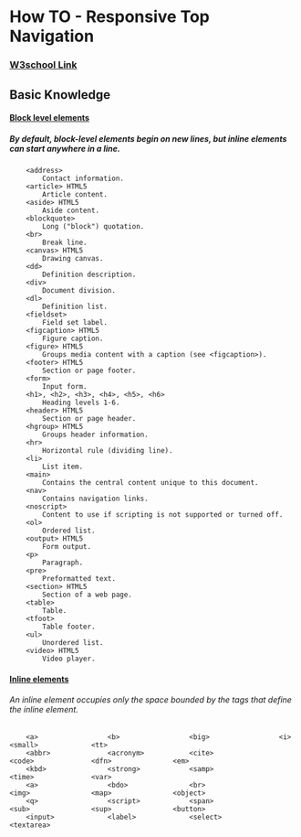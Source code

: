 # How TO - Responsive Top Navigation

### [W3school Link](http://www.w3schools.com/howto/howto_js_topnav.asp)

## Basic Knowledge

#### [Block level elements](https://developer.mozilla.org/en-US/docs/Web/HTML/Block-level_elements)
##### By default, block-level elements begin on new lines, but inline elements can start anywhere in a line.
```
    <address>
        Contact information.
    <article> HTML5
        Article content.
    <aside> HTML5
        Aside content.
    <blockquote>
        Long ("block") quotation.
    <br>
        Break line.
    <canvas> HTML5
        Drawing canvas.
    <dd>
        Definition description.
    <div>
        Document division.
    <dl>
        Definition list.
    <fieldset>
        Field set label.
    <figcaption> HTML5
        Figure caption.
    <figure> HTML5
        Groups media content with a caption (see <figcaption>).
    <footer> HTML5
        Section or page footer.
    <form>
        Input form.
    <h1>, <h2>, <h3>, <h4>, <h5>, <h6>
        Heading levels 1-6.
    <header> HTML5
        Section or page header.
    <hgroup> HTML5
        Groups header information.
    <hr>
        Horizontal rule (dividing line).
    <li>
        List item.
    <main>
        Contains the central content unique to this document.
    <nav>
        Contains navigation links.
    <noscript>
        Content to use if scripting is not supported or turned off.
    <ol>
        Ordered list.
    <output> HTML5
        Form output.
    <p>
        Paragraph.
    <pre>
        Preformatted text.
    <section> HTML5
        Section of a web page.
    <table>
        Table.
    <tfoot>
        Table footer.
    <ul>
        Unordered list.
    <video> HTML5
        Video player.
```

#### [Inline elements](https://developer.mozilla.org/en-US/docs/Web/HTML/Inline_elements)
###### An inline element occupies only the space bounded by the tags that define the inline element.
```
    <a>                 <b>                 <big>                 <i>                 <small>             <tt>
    <abbr>              <acronym>           <cite>                <code>              <dfn>               <em>
    <kbd>               <strong>            <samp>                <time>              <var>
    <a>                 <bdo>               <br>                  <img>               <map>               <object>
    <q>                 <script>            <span>                <sub>               <sup>               <button>
    <input>             <label>             <select>              <textarea>
```

